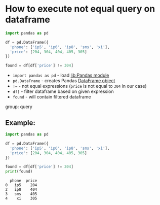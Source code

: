 # How to execute not equal query on dataframe

```python
import pandas as pd

df = pd.DataFrame({
  'phone': ['ip5', 'ip6', 'ip8', 'sms', 'xi'],
  'price': [204, 304, 404, 405, 305]
})

found = df[df['price'] != 304]
```

- `import pandas as pd` - load [lib:Pandas module](/python-pandas/how-to-install-pandas)
- `pd.DataFrame` - creates Pandas [DataFrame object](https://pandas.pydata.org/docs/reference/api/pandas.DataFrame.html)
- `!=` - not equal expressions (`price` is not equal to `304` in our case)
- `df[` - filter dataframe based on given expression
- `found` - will contain filtered dataframe

group: query

## Example: 
```python
import pandas as pd

df = pd.DataFrame({
  'phone': ['ip5', 'ip6', 'ip8', 'sms', 'xi'],
  'price': [204, 304, 404, 405, 305]
})

found = df[df['price'] != 304]
print(found)
```
```
  phone  price
0   ip5    204
2   ip8    404
3   sms    405
4    xi    305

```

